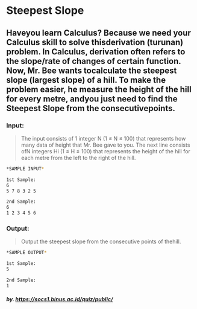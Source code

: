 # Steepest​ ​Slope

## Have​ ​you​ ​learn​ ​Calculus?​ ​Because​ ​we​ ​need​ ​your​ ​Calculus​ ​skill​ ​to​ ​solve​ ​this​ ​derivation​ ​(turunan) problem.​ ​In​ ​Calculus,​ ​derivation​ ​often​ ​refers​ ​to​ ​the​ ​slope/rate​ ​of​ ​changes​ ​of​ ​certain​ ​function. Now,​ ​Mr.​ ​Bee​ ​wants​ ​to​ ​calculate​ ​the​ ​steepest​ ​slope​ ​(largest​ ​slope)​ ​of​ ​a​ ​hill.​ ​To​ ​make​ ​the problem​ ​easier,​ ​he​ ​measure​ ​the​ ​height​ ​of​ ​the​ ​hill​ ​for​ ​every​ ​metre,​ ​and​ ​you​ ​just​ ​need​ ​to​ ​find​ ​the Steepest​ ​Slope​ ​from​ ​the​ ​​consecutive​ ​points​.

### Input:

> The​ ​input​ ​consists​ ​of​ ​1​ ​integer​ ​N​ ​(​1 ≤ N ≤ 100) ​that​ ​represents​ ​how​ ​many​ ​data​ ​of​ ​height​ ​that​ ​Mr. Bee​ ​gave​ ​to​ ​you.​ ​The​ ​next​ ​line​ ​consists​ ​of​ ​N​ ​integers​ ​Hi​ ​​(1 ≤ H ≤ 100) ​that​ ​represents​ ​the​ ​height of​ ​the​ ​hill​ ​for​ ​each​ ​metre​ ​from​ ​the​ ​left​ ​to​ ​the​ ​right​ ​of​ ​the​ ​hill. 
 

```sh
*SAMPLE INPUT*

1st Sample:
6 
5​ ​7​ ​8​ ​3​ ​2​ ​5

2nd Sample:
6 
1​ ​2​ ​3​ ​4​ ​5​ ​6
```

### Output:

> Output​ ​the​ ​steepest​ ​slope​ ​from​ ​the​ ​consecutive​ ​points​ ​of​ ​the​ ​hill.  

```sh
*SAMPLE OUTPUT*

1st Sample:
5

2nd Sample:
1
```

##### by. https://socs1.binus.ac.id/quiz/public/ 
